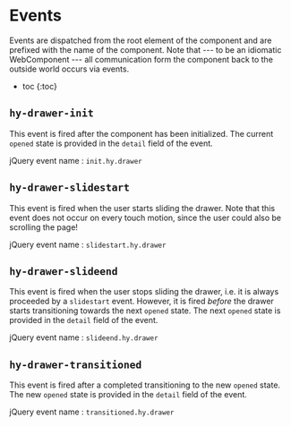 # Events
Events are dispatched from the root element of the component and are prefixed with the name of the component.
Note that --- to be an idiomatic WebComponent --- all communication form the component back to the outside world occurs via events.

* toc
{:toc}

## `hy-drawer-init`
This event is fired after the component has been initialized.
The current `opened` state is provided in the `detail` field of the event.

jQuery event name
: `init.hy.drawer`

## `hy-drawer-slidestart`
This event is fired when the user starts sliding the drawer.
Note that this event does not occur on every touch motion, since the user could also be scrolling the page!

jQuery event name
: `slidestart.hy.drawer`

## `hy-drawer-slideend`
This event is fired when the user stops sliding the drawer, i.e. it is always proceeded by a `slidestart` event.
However, it is fired *before* the drawer starts transitioning towards the next `opened` state.
The next `opened` state is provided in the `detail` field of the event.

jQuery event name
: `slideend.hy.drawer`

## `hy-drawer-transitioned`
This event is fired after a completed transitioning to the new `opened` state.
The new `opened` state is provided in the `detail` field of the event.

jQuery event name
: `transitioned.hy.drawer`
